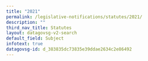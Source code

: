 ```yaml
---
title: "2021"
permalink: /legislative-notifications/statutes/2021/
description: ""
third_nav_title: Statutes
layout: datagovsg-v2-search
default_field: Subject
infotext: true
datagovsg-id: d_383835dc73835e39ddae2634c2e86492
---
```

